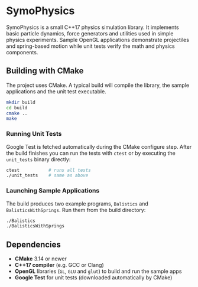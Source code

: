 # SymoPhysics

SymoPhysics is a small C++17 physics simulation library. It implements basic
particle dynamics, force generators and utilities used in simple physics
experiments.  Sample OpenGL applications demonstrate projectiles and
spring-based motion while unit tests verify the math and physics components.

## Building with CMake

The project uses CMake. A typical build will compile the library, the sample
applications and the unit test executable.

```bash
mkdir build
cd build
cmake ..
make
```

### Running Unit Tests

Google Test is fetched automatically during the CMake configure step. After the
build finishes you can run the tests with `ctest` or by executing the
`unit_tests` binary directly:

```bash
ctest           # runs all tests
./unit_tests    # same as above
```

### Launching Sample Applications

The build produces two example programs, `Balistics` and
`BalisticsWithSprings`. Run them from the build directory:

```bash
./Balistics
./BalisticsWithSprings
```

## Dependencies

- **CMake** 3.14 or newer
- **C++17 compiler** (e.g. GCC or Clang)
- **OpenGL** libraries (`GL`, `GLU` and `glut`) to build and run the sample apps
- **Google Test** for unit tests (downloaded automatically by CMake)


